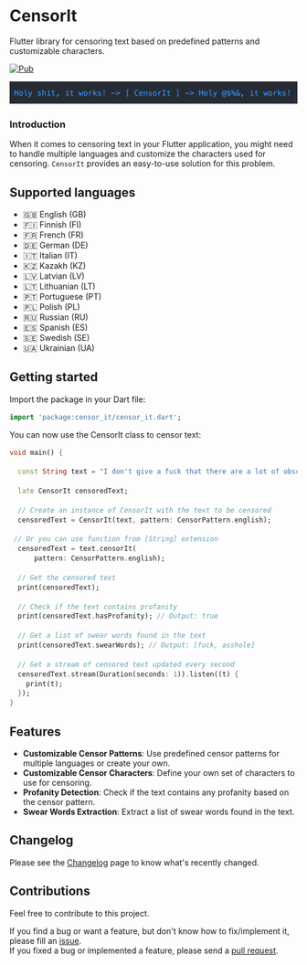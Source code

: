 # CensorIt

Flutter library for censoring text based on predefined patterns and customizable
characters.

[![Pub](https://img.shields.io/pub/v/censor_it.svg)](https://pub.dartlang.org/packages/censor_it)

![Preview](img/preview.jpg)

### Introduction

When it comes to censoring text in your Flutter application, you might need to
handle multiple languages and customize the characters used for censoring.
`CensorIt` provides an easy-to-use solution for this problem.

## Supported languages

- 🇬🇧 English (GB)
- 🇫🇮 Finnish (FI)
- 🇫🇷 French (FR)
- 🇩🇪 German (DE)
- 🇮🇹 Italian (IT)
- 🇰🇿 Kazakh (KZ)
- 🇱🇻 Latvian (LV)
- 🇱🇹 Lithuanian (LT)
- 🇵🇹 Portuguese (PT)
- 🇵🇱 Polish (PL)
- 🇷🇺 Russian (RU)
- 🇪🇸 Spanish (ES)
- 🇸🇪 Swedish (SE)
- 🇺🇦 Ukrainian (UA)

## Getting started

Import the package in your Dart file:

```dart
import 'package:censor_it/censor_it.dart';
```

You can now use the CensorIt class to censor text:

```dart
void main() {

  const String text = "I don't give a fuck that there are a lot of obscene words here! I'm sure the developer of this lib is an asshole!";

  late CensorIt censoredText;

  // Create an instance of CensorIt with the text to be censored
  censoredText = CensorIt(text, pattern: CensorPattern.english);

 // Or you can use function from [String] extension
  censoredText = text.censorIt(
      pattern: CensorPattern.english);

  // Get the censored text
  print(censoredText);

  // Check if the text contains profanity
  print(censoredText.hasProfanity); // Output: true

  // Get a list of swear words found in the text
  print(censoredText.swearWords); // Output: [fuck, asshole]

  // Get a stream of censored text updated every second
  censoredText.stream(Duration(seconds: 1)).listen((t) {
    print(t);
  });
}
```

## Features

- **Customizable Censor Patterns**: Use predefined censor patterns for multiple
  languages or create your own.
- **Customizable Censor Characters**: Define your own set of characters to use
  for censoring.
- **Profanity Detection**: Check if the text contains any profanity based on the
  censor pattern.
- **Swear Words Extraction**: Extract a list of swear words found in the text.

## Changelog

Please see the
[Changelog](https://github.com/pavluke/censor_it/blob/main/CHANGELOG.md) page to
know what's recently changed.

## Contributions

Feel free to contribute to this project.

If you find a bug or want a feature, but don't know how to fix/implement it,
please fill an [issue](https://github.com/pavluke/censor_it/issues).\
If you fixed a bug or implemented a feature, please send a
[pull request](https://github.com/pavluke/censor_it/pulls).
